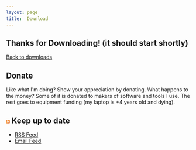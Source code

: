 ```yaml
---
layout: page
title:  Download
---
```

Thanks for Downloading! (it should start shortly)
-------------------------------------------------

[Back to downloads](/downloads)

Donate
------

Like what I'm doing? Show your appreciation by donating. What happens to the
money? Some of it is donated to makers of software and tools I use. The rest
goes to equipment funding (my laptop is +4 years old and dying).

![rss](/cdn/images/rss-icon.png) Keep up to date
------------------------------------------------

-   [RSS Feed](http://feedproxy.google.com/MikeWardTechnologyBlog)
-   [Email
    Feed](http://feedburner.google.com/fb/a/mailverify?uri=MikeWardTechnologyBlog&loc=en_US)

<script>setTimeout(function () {var file = location.search.split('file=')[1];window.location = '/cdn/downloads/' + file; }, 5000);</script>

